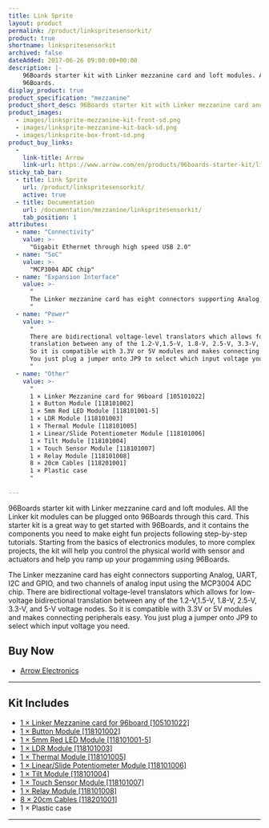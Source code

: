 ```yaml
---
title: Link Sprite
layout: product
permalink: /product/linkspritesensorkit/
product: true
shortname: linkspritesensorkit
archived: false
dateAdded: 2017-06-26 09:00:00+00:00
description: |-
    96Boards starter kit with Linker mezzanine card and loft modules. All the Linker kit modules can be plugged onto 96Boards through this card. This starter kit is a great way to get started with 96Boards.
    96Boards.
display_product: true
product_specification: "mezzanine"
product_short_desc: 96Boards starter kit with Linker mezzanine card and loft modules. All the Linker kit modules can be plugged onto 96Boards through this card.
product_images:
  - images/linksprite-mezzanine-kit-front-sd.png
  - images/linksprite-mezzanine-kit-back-sd.png
  - images/linksprite-box-front-sd.png
product_buy_links:
  -
    link-title: Arrow
    link-url: https://www.arrow.com/en/products/96boards-starter-kit/linksprite-technologies-inc
sticky_tab_bar:
  - title: Link Sprite
    url: /product/linkspritesensorkit/
    active: true
  - title: Documentation
    url: /documentation/mezzanine/linkspritesensorkit/
    tab_position: 1
attributes:
  - name: "Connectivity"
    value: >-
      "Gigabit Ethernet through high speed USB 2.0"
  - name: "SoC"
    value: >-
      "MCP3004 ADC chip"
  - name: "Expansion Interface"
    value: >-
      "
      The Linker mezzanine card has eight connectors supporting Analog, UART, I2C and GPIO, and two channels of analog input using the MCP3004 ADC chip
      "
  - name: "Power"
    value: >-
      "
      There are bidirectional voltage-level translators which allows for low-voltage bidirectional
      translation between any of the 1.2-V,1.5-V, 1.8-V, 2.5-V, 3.3-V, and 5-V voltage nodes.
      So it is compatible with 3.3V or 5V modules and makes connecting peripherals easy.
      You just plug a jumper onto JP9 to select which input voltage you need.
      "
  - name: "Other"
    value: >-
      "
      1 × Linker Mezzanine card for 96board [105101022]
      1 × Button Module [118101002]
      1 × 5mm Red LED Module [118101001-5]
      1 × LDR Module [118101003]
      1 × Thermal Module [118101005]
      1 × Linear/Slide Potentiometer Module [118101006]
      1 × Tilt Module [118101004]
      1 × Touch Sensor Module [118101007]
      1 × Relay Module [118101008]
      8 × 20cm Cables [118201001]
      1 × Plastic case
      "

---
```

96Boards starter kit with Linker mezzanine card and loft modules. All the Linker kit modules can be plugged onto 96Boards through this card. This starter kit is a great way to get started with 96Boards, and it contains the components you need to make
eight fun projects following step-by-step tutorials. Starting from the basics of electronics modules, to more complex projects, the kit will help you control the physical world with sensor and actuators and help you ramp up your progamming using
96Boards.

The Linker mezzanine card has eight connectors supporting Analog, UART, I2C and GPIO, and two channels of analog input using the MCP3004 ADC chip. There are bidirectional voltage-level translators which allows for low-voltage bidirectional translation
between any of the 1.2-V,1.5-V, 1.8-V, 2.5-V, 3.3-V, and 5-V voltage nodes. So it is compatible with 3.3V or 5V modules and makes connecting peripherals easy. You just plug a jumper onto JP9 to select which input voltage you need.

## Buy Now

- [Arrow Electronics](https://www.arrow.com/en/products/96boards-starter-kit/linksprite-technologies-inc)

***

## Kit Includes

- [1 × Linker Mezzanine card for 96board [105101022]](http://linksprite.com/wiki/index.php?title=Linker_Mezzanine_card_for_96board)
- [1 × Button Module [118101002]](http://linksprite.com/wiki/index.php?title=Button_Module)
- [1 × 5mm Red LED Module [118101001-5]](http://linksprite.com/wiki/index.php?title=5mm_Red_LED_Module)
- [1 × LDR Module [118101003]](http://linksprite.com/wiki/index.php?title=LDR_Module)
- [1 × Thermal Module [118101005]](http://linksprite.com/wiki/index.php?title=Thermal_Module)
- [1 × Linear/Slide Potentiometer Module [118101006]](http://linksprite.com/wiki/index.php?title=Linear/Slide_Potentiometer_Module)
- [1 × Tilt Module [118101004]](http://linksprite.com/wiki/index.php?title=Tilt_Module)
- [1 × Touch Sensor Module [118101007]](http://linksprite.com/wiki/index.php?title=Touch_Sensor_Module)
- [1 × Relay Module [118101008]](http://linksprite.com/wiki/index.php?title=Relay_Module)
- [8 × 20cm Cables [118201001]](http://linksprite.com/wiki/index.php?title=20cm_Cables)
- 1 × Plastic case

***
